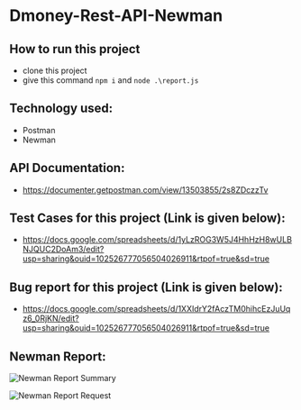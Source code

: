 # Dmoney-Rest-API-Newman

## How to run this project
- clone this project
- give this command ``` npm i ``` and ``` node .\report.js ```

## Technology used:
- Postman
- Newman

## API Documentation:
- https://documenter.getpostman.com/view/13503855/2s8ZDczzTv

## Test Cases for this project (Link is given below): 
- https://docs.google.com/spreadsheets/d/1yLzROG3W5J4HhHzH8wULBNJQUC2DoAm3/edit?usp=sharing&ouid=102526777056504026911&rtpof=true&sd=true

## Bug report for this project (Link is given below):
- https://docs.google.com/spreadsheets/d/1XXIdrY2fAczTM0hihcEzJuUqz6_0RjKN/edit?usp=sharing&ouid=102526777056504026911&rtpof=true&sd=true

## Newman Report:

![Newman Report Summary](https://user-images.githubusercontent.com/123433625/214769541-256b62cc-1263-4d3b-a974-d1c6f0861113.png)


![Newman Report Request](https://user-images.githubusercontent.com/123433625/214831225-621762d9-0d53-4e6c-8ef6-c52ca0386f17.png)
